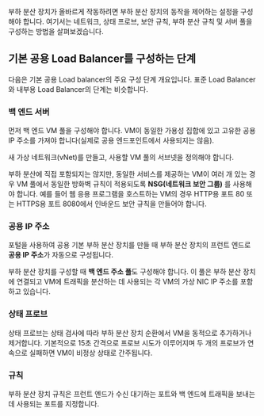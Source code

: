 부하 분산 장치가 올바르게 작동하려면 부하 분산 장치의 동작을 제어하는 설정을 구성해야 합니다. 여기서는 네트워크, 상태 프로브, 보안 규칙, 부하 분산 규칙 및 서버 풀을 구성하는 방법을 살펴보겠습니다.

## <a name="steps-to-configure-a-basic-public-load-balancer"></a>기본 공용 Load Balancer를 구성하는 단계

다음은 기본 공용 Load balancer의 주요 구성 단계 개요입니다. 표준 Load Balancer와 내부용 Load Balancer의 단계는 비슷합니다.

### <a name="backend-servers"></a>백 엔드 서버

먼저 백 엔드 VM 풀을 구성해야 합니다. VM이 동일한 가용성 집합에 있고 고유한 공용 IP 주소를 가져야 합니다(실제로 공용 엔드포인트에서 사용되지는 않음).

새 가상 네트워크(vNet)를 만들고, 사용할 VM 풀의 서브넷을 정의해야 합니다.

부하 분산에 직접 포함되지는 않지만, 동일한 서비스를 제공하는 VM이 여러 개 있는 경우 VM 풀에서 동일한 방화벽 규칙이 적용되도록 **NSG(네트워크 보안 그룹)** 를 사용해야 합니다. 예를 들어 웹 응용 프로그램을 호스트하는 VM의 경우 HTTP용 포트 80 또는 HTTPS용 포트 8080에서 인바운드 보안 규칙을 만들어야 합니다.

### <a name="public-ip-address"></a>공용 IP 주소

포털을 사용하여 공용 기본 부하 분산 장치를 만들 때 부하 분산 장치의 프런트 엔드로 **공용 IP 주소**가 자동으로 구성됩니다.

부하 분산 장치를 구성할 때 **백 엔드 주소 풀**도 구성해야 합니다. 이 풀은 부하 분산 장치에 연결되고 VM에 트래픽을 분산하는 데 사용되는 각 VM의 가상 NIC IP 주소를 포함하고 있습니다. 

### <a name="health-probe"></a>상태 프로브

상태 프로브는 상태 검사에 따라 부하 분산 장치 순환에서 VM을 동적으로 추가하거나 제거합니다.
기본적으로 15초 간격으로 프로브 시도가 이루어지며 두 개의 프로브가 연속으로 실패하면 VM이 비정상 상태로 간주됩니다.

### <a name="rules"></a>규칙

부하 분산 장치 규칙은 프런트 엔드가 수신 대기하는 포트와 백 엔드에 트래픽을 보내는 데 사용되는 포트를 지정합니다.
